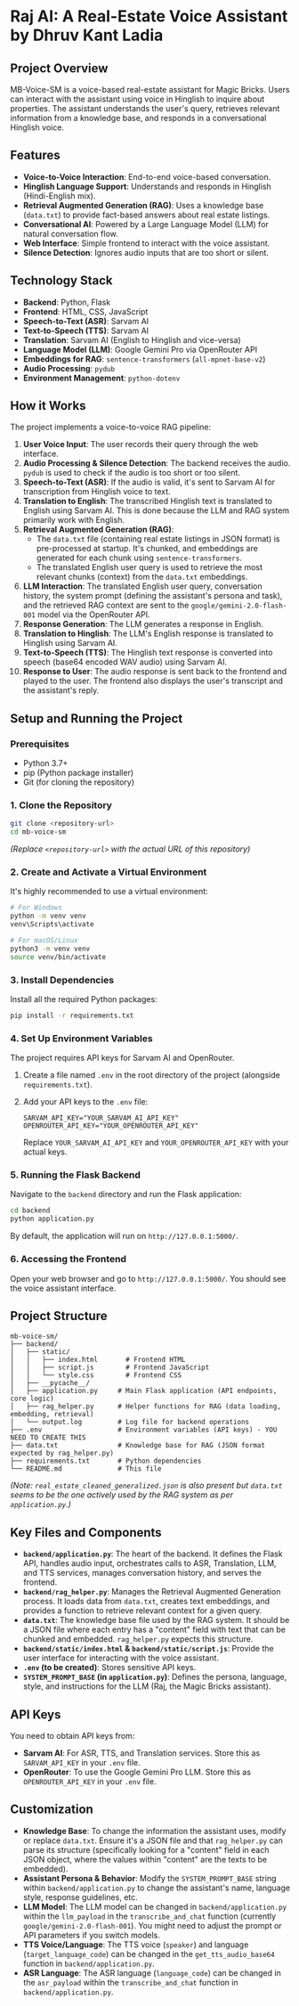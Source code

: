 # Raj AI: A Real-Estate Voice Assistant by Dhruv Kant Ladia

## Project Overview

MB-Voice-SM is a voice-based real-estate assistant for Magic Bricks. Users can interact with the assistant using voice in Hinglish to inquire about properties. The assistant understands the user's query, retrieves relevant information from a knowledge base, and responds in a conversational Hinglish voice.

## Features

-   **Voice-to-Voice Interaction**: End-to-end voice-based conversation.
-   **Hinglish Language Support**: Understands and responds in Hinglish (Hindi-English mix).
-   **Retrieval Augmented Generation (RAG)**: Uses a knowledge base (`data.txt`) to provide fact-based answers about real estate listings.
-   **Conversational AI**: Powered by a Large Language Model (LLM) for natural conversation flow.
-   **Web Interface**: Simple frontend to interact with the voice assistant.
-   **Silence Detection**: Ignores audio inputs that are too short or silent.

## Technology Stack

-   **Backend**: Python, Flask
-   **Frontend**: HTML, CSS, JavaScript
-   **Speech-to-Text (ASR)**: Sarvam AI
-   **Text-to-Speech (TTS)**: Sarvam AI
-   **Translation**: Sarvam AI (English to Hinglish and vice-versa)
-   **Language Model (LLM)**: Google Gemini Pro via OpenRouter API
-   **Embeddings for RAG**: `sentence-transformers` (`all-mpnet-base-v2`)
-   **Audio Processing**: `pydub`
-   **Environment Management**: `python-dotenv`

## How it Works

The project implements a voice-to-voice RAG pipeline:

1.  **User Voice Input**: The user records their query through the web interface.
2.  **Audio Processing & Silence Detection**: The backend receives the audio. `pydub` is used to check if the audio is too short or too silent.
3.  **Speech-to-Text (ASR)**: If the audio is valid, it's sent to Sarvam AI for transcription from Hinglish voice to text.
4.  **Translation to English**: The transcribed Hinglish text is translated to English using Sarvam AI. This is done because the LLM and RAG system primarily work with English.
5.  **Retrieval Augmented Generation (RAG)**:
    *   The `data.txt` file (containing real estate listings in JSON format) is pre-processed at startup. It's chunked, and embeddings are generated for each chunk using `sentence-transformers`.
    *   The translated English user query is used to retrieve the most relevant chunks (context) from the `data.txt` embeddings.
6.  **LLM Interaction**: The translated English user query, conversation history, the system prompt (defining the assistant's persona and task), and the retrieved RAG context are sent to the `google/gemini-2.0-flash-001` model via the OpenRouter API.
7.  **Response Generation**: The LLM generates a response in English.
8.  **Translation to Hinglish**: The LLM's English response is translated to Hinglish using Sarvam AI.
9.  **Text-to-Speech (TTS)**: The Hinglish text response is converted into speech (base64 encoded WAV audio) using Sarvam AI.
10. **Response to User**: The audio response is sent back to the frontend and played to the user. The frontend also displays the user's transcript and the assistant's reply.

## Setup and Running the Project

### Prerequisites

-   Python 3.7+
-   pip (Python package installer)
-   Git (for cloning the repository)

### 1. Clone the Repository

```bash
git clone <repository-url>
cd mb-voice-sm
```
*(Replace `<repository-url>` with the actual URL of this repository)*

### 2. Create and Activate a Virtual Environment

It's highly recommended to use a virtual environment:

```bash
# For Windows
python -m venv venv
venv\Scripts\activate

# For macOS/Linux
python3 -m venv venv
source venv/bin/activate
```

### 3. Install Dependencies

Install all the required Python packages:

```bash
pip install -r requirements.txt
```

### 4. Set Up Environment Variables

The project requires API keys for Sarvam AI and OpenRouter.

1.  Create a file named `.env` in the root directory of the project (alongside `requirements.txt`).
2.  Add your API keys to the `.env` file:

    ```env
    SARVAM_API_KEY="YOUR_SARVAM_AI_API_KEY"
    OPENROUTER_API_KEY="YOUR_OPENROUTER_API_KEY"
    ```

    Replace `YOUR_SARVAM_AI_API_KEY` and `YOUR_OPENROUTER_API_KEY` with your actual keys.

### 5. Running the Flask Backend

Navigate to the `backend` directory and run the Flask application:

```bash
cd backend
python application.py
```

By default, the application will run on `http://127.0.0.1:5000/`.

### 6. Accessing the Frontend

Open your web browser and go to `http://127.0.0.1:5000/`. You should see the voice assistant interface.

## Project Structure

```
mb-voice-sm/
├── backend/
│   ├── static/
│   │   ├── index.html       # Frontend HTML
│   │   ├── script.js        # Frontend JavaScript
│   │   └── style.css        # Frontend CSS
│   ├── __pycache__/
│   ├── application.py     # Main Flask application (API endpoints, core logic)
│   ├── rag_helper.py      # Helper functions for RAG (data loading, embedding, retrieval)
│   └── output.log         # Log file for backend operations
├── .env                   # Environment variables (API keys) - YOU NEED TO CREATE THIS
├── data.txt               # Knowledge base for RAG (JSON format expected by rag_helper.py)
├── requirements.txt       # Python dependencies
└── README.md              # This file
```
*(Note: `real_estate_cleaned_generalized.json` is also present but `data.txt` seems to be the one actively used by the RAG system as per `application.py`.)*

## Key Files and Components

-   **`backend/application.py`**: The heart of the backend. It defines the Flask API, handles audio input, orchestrates calls to ASR, Translation, LLM, and TTS services, manages conversation history, and serves the frontend.
-   **`backend/rag_helper.py`**: Manages the Retrieval Augmented Generation process. It loads data from `data.txt`, creates text embeddings, and provides a function to retrieve relevant context for a given query.
-   **`data.txt`**: The knowledge base file used by the RAG system. It should be a JSON file where each entry has a "content" field with text that can be chunked and embedded. `rag_helper.py` expects this structure.
-   **`backend/static/index.html` & `backend/static/script.js`**: Provide the user interface for interacting with the voice assistant.
-   **`.env` (to be created)**: Stores sensitive API keys.
-   **`SYSTEM_PROMPT_BASE` (in `application.py`)**: Defines the persona, language, style, and instructions for the LLM (Raj, the Magic Bricks assistant).

## API Keys

You need to obtain API keys from:

-   **Sarvam AI**: For ASR, TTS, and Translation services. Store this as `SARVAM_API_KEY` in your `.env` file.
-   **OpenRouter**: To use the Google Gemini Pro LLM. Store this as `OPENROUTER_API_KEY` in your `.env` file.

## Customization

-   **Knowledge Base**: To change the information the assistant uses, modify or replace `data.txt`. Ensure it's a JSON file and that `rag_helper.py` can parse its structure (specifically looking for a "content" field in each JSON object, where the values within "content" are the texts to be embedded).
-   **Assistant Persona & Behavior**: Modify the `SYSTEM_PROMPT_BASE` string within `backend/application.py` to change the assistant's name, language style, response guidelines, etc.
-   **LLM Model**: The LLM model can be changed in `backend/application.py` within the `llm_payload` in the `transcribe_and_chat` function (currently `google/gemini-2.0-flash-001`). You might need to adjust the prompt or API parameters if you switch models.
-   **TTS Voice/Language**: The TTS voice (`speaker`) and language (`target_language_code`) can be changed in the `get_tts_audio_base64` function in `backend/application.py`.
-   **ASR Language**: The ASR language (`language_code`) can be changed in the `asr_payload` within the `transcribe_and_chat` function in `backend/application.py`. 

